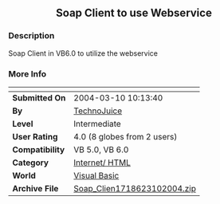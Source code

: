 ﻿<div align="center">

## Soap Client to use Webservice


</div>

### Description

Soap Client in VB6.0 to utilize the webservice
 
### More Info
 


<span>             |<span>
---                |---
**Submitted On**   |2004-03-10 10:13:40
**By**             |[TechnoJuice](https://github.com/Planet-Source-Code/PSCIndex/blob/master/ByAuthor/technojuice.md)
**Level**          |Intermediate
**User Rating**    |4.0 (8 globes from 2 users)
**Compatibility**  |VB 5\.0, VB 6\.0
**Category**       |[Internet/ HTML](https://github.com/Planet-Source-Code/PSCIndex/blob/master/ByCategory/internet-html__1-34.md)
**World**          |[Visual Basic](https://github.com/Planet-Source-Code/PSCIndex/blob/master/ByWorld/visual-basic.md)
**Archive File**   |[Soap\_Clien1718623102004\.zip](https://github.com/Planet-Source-Code/technojuice-soap-client-to-use-webservice__1-52285/archive/master.zip)








